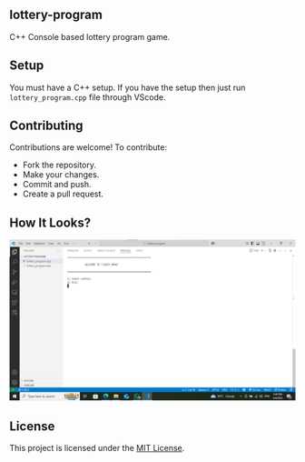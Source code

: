 ## lottery-program
C++ Console based lottery program game.

## Setup
You must have a C++ setup. If you have the setup then just run `lottery_program.cpp` file through VScode.

## Contributing
Contributions are welcome! To contribute:
- Fork the repository.
- Make your changes.
- Commit and push.
- Create a pull request.


## How It Looks?
![pac-man-demo](./assets/demo.png)

## License
This project is licensed under the [MIT License](LICENSE).